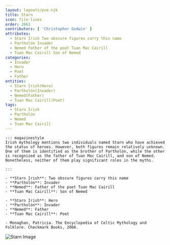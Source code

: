 ```yaml
---
layout: layouts/pce.njk
title: Starn
icon: file-lines
order: 2063
contributors: [ 'Christopher Godwin' ]
attributes:
  - Starn Irish Two obscure figures carry this name
  - Partholón Invader
  - Nemed Father of the poet Tuan Mac Cairill
  - Tuan Mac Cairill Son of Nemed
categories:
  - Invader
  - Hero
  - Poet
  - Father
entities:
  - Starn Irish(Hero)
  - Partholón(Invader)
  - Nemed(Father)
  - Tuan Mac Cairill(Poet)
tags:
  - Starn Irish
  - Partholón
  - Nemed
  - Tuan Mac Cairill
---
```

``` tab [group1:Info]
::: magazinestyle
Irish mythology mentions two individuals named Starn who have achieved the status of heroes. However, both figures remain relatively unknown. One of them is identified as the brother of Partholón, while the other is recognized as the father of Tuan Mac Cairill, and son of Nemed. Nonetheless, neither of them play significant roles in the myths.

:::
```
``` tab [group1:Attributes]
- **Starn Irish**: Two obscure figures carry this name
- **Partholón**: Invader
- **Nemed**: Father of the poet Tuan Mac Cairill
- **Tuan Mac Cairill**: Son of Nemed
```
``` tab [group1:Entities]
- **Starn Irish**: Hero
- **Partholón**: Invader
- **Nemed**: Father
- **Tuan Mac Cairill**: Poet
```
``` tab [group1:Sources]
- Monaghan, Patricia. The Encyclopedia of Celtic Mythology and Folklore. Checkmark Books, 2008.
```
![Starn Image]([None])
